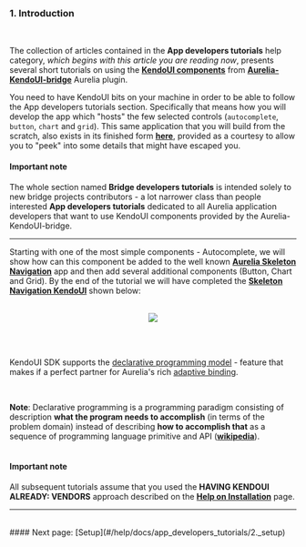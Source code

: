 <br>

### 1. Introduction
<br>

The collection of articles contained in the **App developers tutorials** help category, _which begins with this article you are reading now_,  presents several short tutorials on using the **[KendoUI components](http://aurelia-ui-toolkits.github.io/demo-kendo/#/help/docs/about_this_application/2._components_catalog)** from **[Aurelia-KendoUI-bridge](https://github.com/aurelia-ui-toolkits/aurelia-kendoui-bridge)** Aurelia plugin.
<br>

You need to have KendoUI bits on your machine in order to be able to follow the App developers tutorials
section. Specifically that means how you will develop the app which "hosts" the few selected controls (`autocomplete`, `button`, `chart` and `grid`). This same application that you will build from the scratch, also exists in its finished form **[here](https://github.com/aurelia-ui-toolkits/skeleton-plugin-kendo)**, provided as a courtesy to allow you to "peek" into some details that might have escaped you.
<br>

#### Important note
The whole section named **Bridge developers tutorials** is intended solely to new bridge projects contributors - a lot narrower class than people interested **App developers tutorials** dedicated to all Aurelia application developers that want to use KendoUI components provided by the Aurelia-KendoUI-bridge.


* * *

Starting with one of the most simple components -  Autocomplete, we will show how can this component be added to the well known **[Aurelia Skeleton Navigation](https://github.com/aurelia/skeleton-navigation/tree/master/skeleton-es2016)** app and then add several additional components (Button, Chart and Grid). By the end of the tutorial we will have completed the **[Skeleton Navigation KendoUI](https://github.com/aurelia-ui-toolkits/skeleton-navigation-kendo)** shown below:
<br>
<br>
<p align=center>
  <img src="http://i.imgur.com/DFLEi5K.png"></img>
 <br><br>
</p>

<br>

KendoUI SDK supports the [declarative programming model](http://docs.telerik.com/kendo-ui/intro/installation/markup) - feature that makes if a perfect partner for Aurelia's rich [adaptive binding](http://eisenbergeffect.bluespire.com/aurelias-adaptive-binding/).

<br>

**Note**: Declarative programming is a programming paradigm consisting of description **what the program needs to accomplish** (in terms of the problem domain) instead of describing **how to accomplish that** as a sequence of programming language primitive and API (**[wikipedia](https://en.wikipedia.org/wiki/Declarative_programming)**).
<br>
<br>

#### Important note

All subsequent tutorials assume that you used the **HAVING KENDOUI ALREADY: VENDORS** approach described  on the **[Help on Installation](#/help/docs/about_this_application/5._installation)** page.

* * *
<br>
#### Next page: [Setup](#/help/docs/app_developers_tutorials/2._setup)
